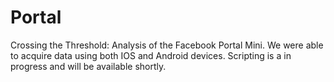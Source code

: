 # Portal
Crossing the Threshold: Analysis of the Facebook Portal Mini.
We were able to acquire data using both IOS and Android devices.
Scripting is a in progress and will be available shortly.
